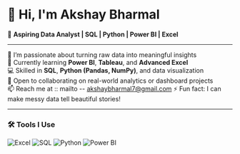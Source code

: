 # 👋 Hi, I'm Akshay Bharmal  

🎯 **Aspiring Data Analyst | SQL | Python | Power BI | Excel**

---

👀 I’m passionate about turning raw data into meaningful insights  
🌱 Currently learning **Power BI**, **Tableau**, and **Advanced Excel**  
💻 Skilled in **SQL**, **Python (Pandas, NumPy)**, and data visualization  
💞️ Open to collaborating on real-world analytics or dashboard projects  
📫 Reach me at :: mailto -- akshaybharmal7@gmail.com 
⚡ Fun fact: I can make messy data tell beautiful stories!  

---

### 🛠️ Tools I Use  
![Excel](https://img.shields.io/badge/Excel-217346?style=for-the-badge&logo=microsoft-excel&logoColor=white)
![SQL](https://img.shields.io/badge/SQL-336791?style=for-the-badge&logo=postgresql&logoColor=white)
![Python](https://img.shields.io/badge/Python-3776AB?style=for-the-badge&logo=python&logoColor=white)
![Power BI](https://img.shields.io/badge/Power%20BI-F2C811?style=for-the-badge&logo=power-bi&logoColor=black)

